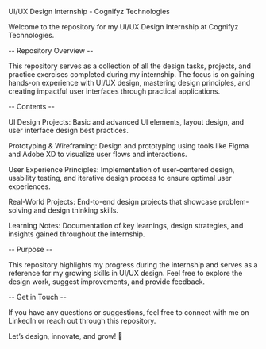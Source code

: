 UI/UX Design Internship - Cognifyz Technologies

Welcome to the repository for my UI/UX Design Internship at Cognifyz Technologies.

-- Repository Overview --

This repository serves as a collection of all the design tasks, projects, and practice exercises completed during my internship. The focus is on gaining hands-on experience with UI/UX design, mastering design principles, and creating impactful user interfaces through practical applications.

-- Contents --

UI Design Projects: Basic and advanced UI elements, layout design, and user interface design best practices.

Prototyping & Wireframing: Design and prototyping using tools like Figma and Adobe XD to visualize user flows and interactions.

User Experience Principles: Implementation of user-centered design, usability testing, and iterative design process to ensure optimal user experiences.

Real-World Projects: End-to-end design projects that showcase problem-solving and design thinking skills.

Learning Notes: Documentation of key learnings, design strategies, and insights gained throughout the internship.

-- Purpose --

This repository highlights my progress during the internship and serves as a reference for my growing skills in UI/UX design. Feel free to explore the design work, suggest improvements, and provide feedback.

-- Get in Touch --

If you have any questions or suggestions, feel free to connect with me on LinkedIn or reach out through this repository.

Let’s design, innovate, and grow! 🌟
